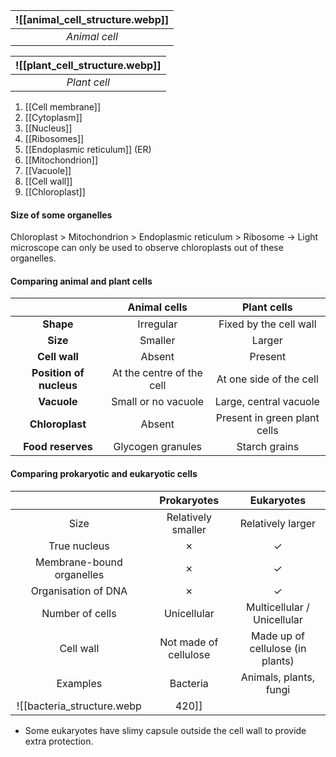 
| ![[animal_cell_structure.webp]] |
| :-----------------------------: |
|          *Animal cell*          |

| ![[plant_cell_structure.webp]] |
| :----------------------------: |
|          *Plant cell*          |

1. [[Cell membrane]]
2. [[Cytoplasm]]
3. [[Nucleus]]
4. [[Ribosomes]]
5. [[Endoplasmic reticulum]] (ER)
6. [[Mitochondrion]]
7. [[Vacuole]]
8. [[Cell wall]]
9. [[Chloroplast]]

#### Size of some organelles
Chloroplast > Mitochondrion > Endoplasmic reticulum > Ribosome
→ Light microscope can only be used to observe chloroplasts out of these organelles.


#### Comparing animal and plant cells
|                         |       Animal cells        |         Plant cells          |
| :---------------------: | :-----------------------: | :--------------------------: |
|        **Shape**        |         Irregular         |    Fixed by the cell wall    |
|        **Size**         |          Smaller          |            Larger            |
|      **Cell wall**      |          Absent           |           Present            |
| **Position of nucleus** | At the centre of the cell |   At one side of the cell    |
|       **Vacuole**       |    Small or no vacuole    |    Large, central vacuole    |
|     **Chloroplast**     |          Absent           | Present in green plant cells |
|    **Food reserves**    |     Glycogen granules     |        Starch grains         |


#### Comparing prokaryotic and eukaryotic cells
| | Prokaryotes | Eukaryotes |
| :--: | :--: | :--: |
| Size | Relatively smaller | Relatively larger |
| True nucleus | ✗ | ✓ |
| Membrane-bound organelles | ✗ | ✓ |
| Organisation of DNA | ✗ | ✓ |
| Number of cells | Unicellular | Multicellular / Unicellular |
| Cell wall | Not made of cellulose | Made up of cellulose (in plants) |
| Examples | Bacteria | Animals, plants, fungi |
![[bacteria_structure.webp|420]]
- Some eukaryotes have slimy capsule outside the cell wall to provide extra protection.

